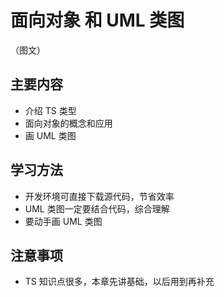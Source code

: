 # 面向对象 和 UML 类图

（图文）

## 主要内容

- 介绍 TS 类型
- 面向对象的概念和应用
- 画 UML 类图

## 学习方法

- 开发环境可直接下载源代码，节省效率
- UML 类图一定要结合代码，综合理解
- 要动手画 UML 类图

## 注意事项

- TS 知识点很多，本章先讲基础，以后用到再补充
